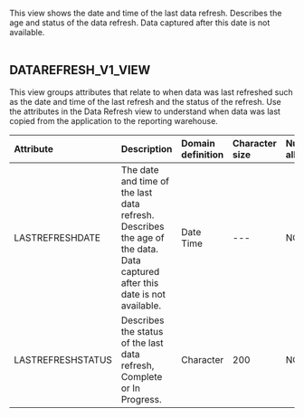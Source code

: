 

This view shows the date and time of the last data refresh. Describes the age and status of the data refresh. Data captured after this date is not available. <br/> <br/>



## DATAREFRESH_V1_VIEW
This view groups attributes that relate to when data was last refreshed such as the date and time of the last refresh and the status of the refresh. Use the attributes in the Data Refresh view to understand when data was last copied from the application to the reporting warehouse.

| Attribute | Description | Domain definition |Character size | Nulls allowed |
| :-------------- | :------ |:------ |:------ |:------ |
| LASTREFRESHDATE| The date and time of the last data refresh. Describes the age of the data. Data captured after this date is not available. |  Date Time|--- |NO|
| LASTREFRESHSTATUS| Describes the status of the last data refresh, Complete or In Progress. | Character| 200|NO|

